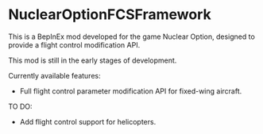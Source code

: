 # NuclearOptionFCSFramework
This is a BepInEx mod developed for the game Nuclear Option, designed to provide a flight control modification API.

This mod is still in the early stages of development.

Currently available features:

- Full flight control parameter modification API for fixed-wing aircraft.

TO DO:

- Add flight control support for helicopters.
